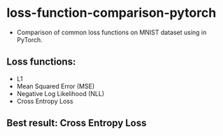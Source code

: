 # loss-function-comparison-pytorch
- Comparison of common loss functions on MNIST dataset using in PyTorch. 

## Loss functions:
- L1
- Mean Squared Error (MSE)
- Negative Log Likelihood (NLL)
- Cross Entropy Loss

## Best result: Cross Entropy Loss
